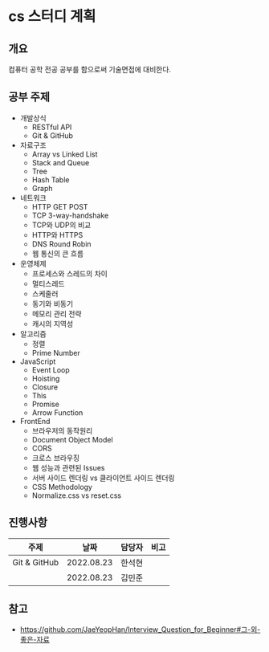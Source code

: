 # cs 스터디 계획
## 개요
컴퓨터 공학 전공 공부를 함으로써 기술면접에 대비한다.

## 공부 주제
* 개발상식
  * RESTful API
  * Git & GitHub
* 자료구조
  * Array vs Linked List
  * Stack and Queue
  * Tree
  * Hash Table
  * Graph
* 네트워크
  * HTTP GET POST
  * TCP 3-way-handshake
  * TCP와 UDP의 비교
  * HTTP와 HTTPS
  * DNS Round Robin
  * 웹 통신의 큰 흐름
* 운영체제
  * 프로세스와 스레드의 차이
  * 멀티스레드
  * 스케줄러
  * 동기와 비동기
  * 메모리 관리 전략
  * 캐시의 지역성
* 알고리즘
  * 정렬
  * Prime Number
* JavaScript
  * Event Loop
  * Hoisting
  * Closure
  * This
  * Promise
  * Arrow Function
* FrontEnd
  * 브라우저의 동작원리
  * Document Object Model
  * CORS
  * 크로스 브라우징
  * 웹 성능과 관련된 Issues
  * 서버 사이드 렌더링 vs 클라이언트 사이드 렌더링
  * CSS Methodology
  * Normalize.css vs reset.css
  
## 진행사항
| 주제 | 날짜 | 담당자 | 비고 |
|---|---|---|---|
| Git & GitHub | 2022.08.23 | 한석현 |  |
|  | 2022.08.23 | 김민준 |  |

## 참고
* https://github.com/JaeYeopHan/Interview_Question_for_Beginner#그-외-좋은-자료
